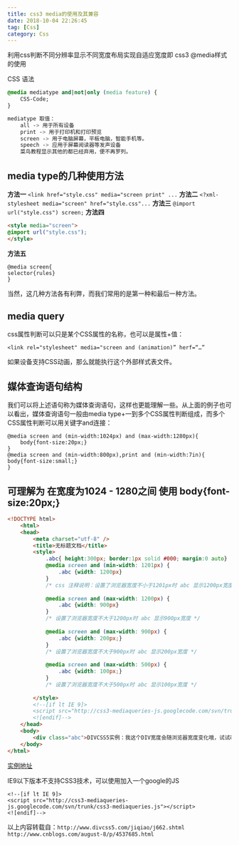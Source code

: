 ```yaml
---
title: css3 media的使用及其兼容
date: 2018-10-04 22:26:45
tag: [Css]
category: Css
---
```

利用css判断不同分辨率显示不同宽度布局实现自适应宽度即 css3 @media样式的使用
<!-- more -->
CSS 语法
```css
@media mediatype and|not|only (media feature) {
    CSS-Code;
}

mediatype 取值：
    all -> 用于所有设备
    print -> 用于打印机和打印预览
    screen -> 用于电脑屏幕，平板电脑，智能手机等。
    speech -> 应用于屏幕阅读器等发声设备
    菜鸟教程显示其他的都已经弃用，便不再罗列。
```
## media type的几种使用方法
__方法一__
`<link href="style.css" media="screen print" ...`
__方法二__
`<?xml-stylesheet media="screen" href="style.css"...`
__方法三__
`@import url("style.css") screen;`
__方法四__
```html
<style media="screen">
@import url("style.css");
</style>
```
__方法五__
```
@media screen{
selector{rules}
}
```
当然，这几种方法各有利弊，而我们常用的是第一种和最后一种方法。
## media query

css属性判断可以只是某个CSS属性的名称，也可以是属性+值：
```
<link rel="stylesheet" media="screen and (animation)” herf=“…”
```
如果设备支持CSS动画，那么就能执行这个外部样式表文件。

## 媒体查询语句结构

我们可以将上述语句称为媒体查询语句，这样也更能理解一些。从上面的例子也可以看出，媒体查询语句一般由media type+一到多个CSS属性判断组成，而多个CSS属性判断可以用关键字and连接：
```
@media screen and (min-width:1024px) and (max-width:1280px){
	body{font-size:20px;}
}
@media screen and (min-width:800px),print and (min-width:7in){
body{font-size:small;}
}
```
可理解为 在宽度为1024 - 1280之间 使用 body{font-size:20px;}
------------------

```html index.html
<!DOCTYPE html> 
    <html> 
    <head> 
        <meta charset="utf-8" /> 
        <title>无标题文档</title> 
        <style> 
            .abc{ height:300px; border:1px solid #000; margin:0 auto} 
            @media screen and (min-width: 1201px) { 
                .abc {width: 1200px}  
            } 
            /* css 注释说明：设置了浏览器宽度不小于1201px时 abc 显示1200px宽度 */ 
            
            @media screen and (max-width: 1200px) { 
                .abc {width: 900px}  
            } 
            /* 设置了浏览器宽度不大于1200px时 abc 显示900px宽度 */ 
            
            @media screen and (max-width: 900px) { 
                .abc {width: 200px;}  
            } 
            /* 设置了浏览器宽度不大于900px时 abc 显示200px宽度 */ 
            
            @media screen and (max-width: 500px) { 
                .abc {width: 100px;}  
            } 
            /* 设置了浏览器宽度不大于500px时 abc 显示100px宽度 */ 
            
        </style> 
        <!--[if lt IE 9]> 
        <script src="http://css3-mediaqueries-js.googlecode.com/svn/trunk/css3-mediaqueries.js"></script> 
        <![endif]--> 
    </head> 
    <body> 
        <div class="abc">DIVCSS5实例：我这个DIV宽度会随浏览器宽度变化哦，试试改变浏览器宽度</div> 
    </body> 
</html> 
```
[实例地址](http://www.divcss5.com/yanshi/2014/2014031601/)

IE9以下版本不支持CSS3技术，可以使用加入一个google的JS
```
<!--[if lt IE 9]> 
<script src="http://css3-mediaqueries-js.googlecode.com/svn/trunk/css3-mediaqueries.js"></script> 
<![endif]--> 
```
以上内容转载自：`http://www.divcss5.com/jiqiao/j662.shtml`
`http://www.cnblogs.com/august-8/p/4537685.html`
